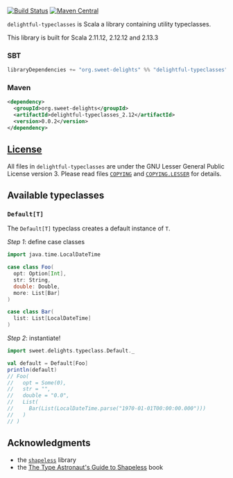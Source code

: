 [![Build Status](https://travis-ci.com/sweet-delights/delightful-typeclasses.svg?branch=master)](https://travis-ci.com/sweet-delights/delightful-typeclasses)
[![Maven Central](https://img.shields.io/maven-central/v/org.sweet-delights/delightful-typeclasses_2.13.svg)](https://maven-badges.herokuapp.com/maven-central/org.sweet-delights/delightful-typeclasses_2.13)

`delightful-typeclasses` is Scala a library containing utility typeclasses.

This library is built for Scala 2.11.12, 2.12.12 and 2.13.3

### SBT
```scala
libraryDependencies += "org.sweet-delights" %% "delightful-typeclasses" % "0.0.2"
```

### Maven
```xml
<dependency>
  <groupId>org.sweet-delights</groupId>
  <artifactId>delightful-typeclasses_2.12</artifactId>
  <version>0.0.2</version>
</dependency>
```

## [License](LICENSE.md)

All files in `delightful-typeclasses` are under the GNU Lesser General Public License version 3.
Please read files [`COPYING`](COPYING) and [`COPYING.LESSER`](COPYING.LESSER) for details.

## Available typeclasses

### `Default[T]`

The `Default[T]` typeclass creates a default instance of `T`.

*Step 1*: define case classes

```scala
import java.time.LocalDateTime

case class Foo(
  opt: Option[Int],
  str: String,
  double: Double,
  more: List[Bar]
)

case class Bar(
  list: List[LocalDateTime]
)
```

*Step 2*: instantiate!

```scala
import sweet.delights.typeclass.Default._

val default = Default[Foo]
println(default)
// Foo(
//   opt = Some(0),
//   str = "",
//   double = "0.0",
//   List(
//     Bar(List(LocalDateTime.parse("1970-01-01T00:00:00.000")))
//   )
// )
```

## Acknowledgments

- the [`shapeless`](https://github.com/milessabin/shapeless) library
- the [The Type Astronaut's Guide to Shapeless](https://underscore.io/books/shapeless-guide/) book
